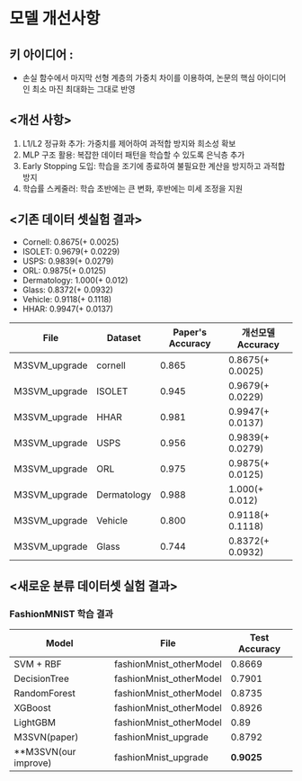 # 모델 개선사항
## 키 아이디어 :
* 손실 함수에서 마지막 선형 계층의 가중치 차이를 이용하여, 논문의 핵심 아이디어인 최소 마진 최대화는 그대로 반영
## <개선 사항>
1. L1/L2 정규화 추가: 가중치를 제어하여 과적합 방지와 희소성 확보
2. MLP 구조 활용: 복잡한 데이터 패턴을 학습할 수 있도록 은닉층 추가
3. Early Stopping 도입: 학습을 조기에 종료하여 불필요한 계산을 방지하고 과적합 방지
4. 학습률 스케줄러: 학습 초반에는 큰 변화, 후반에는 미세 조정을 지원
## <기존 데이터 셋실험 결과>
- Cornell: 0.8675(+ 0.0025)
- ISOLET: 0.9679(+ 0.0229)
- USPS: 0.9839(+ 0.0279)
- ORL: 0.9875(+ 0.0125)
- Dermatology: 1.000(+ 0.012)
- Glass: 0.8372(+ 0.0932)
- Vehicle: 0.9118(+ 0.1118)
- HHAR: 0.9947(+ 0.0137)


| File | Dataset | Paper's Accuracy   | 개선모델 Accuracy |
|-------|--------|---------------|----------|
| M3SVM_upgrade | cornell   |  0.865  | 0.8675(+ 0.0025)     |
| M3SVM_upgrade | ISOLET   |  0.945  | 0.9679(+ 0.0229)        |
| M3SVM_upgrade | HHAR   |  0.981  | 0.9947(+ 0.0137)       |
| M3SVM_upgrade | USPS   |  0.956  | 0.9839(+ 0.0279)        |
| M3SVM_upgrade | ORL   |  0.975  | 0.9875(+ 0.0125)        |
| M3SVM_upgrade | Dermatology   |  0.988  | 1.000(+ 0.012)       |
| M3SVM_upgrade | Vehicle   |  0.800  | 0.9118(+ 0.1118)       |
| M3SVM_upgrade | Glass   |  0.744  | 0.8372(+ 0.0932)       |

## <새로운 분류 데이터셋 실험 결과>

### FashionMNIST 학습 결과

| Model | File   | Test Accuracy |
|-------|--------|---------------|
| SVM + RBF     | fashionMnist_otherModel | 0.8669        |
|  DecisionTree   | fashionMnist_otherModel | 0.7901        |
| RandomForest    | fashionMnist_otherModel | 0.8735        |
| XGBoost    | fashionMnist_otherModel | 0.8926       |
| LightGBM    | fashionMnist_otherModel | 0.89        |
| M3SVN(paper)    | fashionMnist_upgrade | 0.8792        |
| **M3SVN(our improve)    | fashionMnist_upgrade | **0.9025**        |